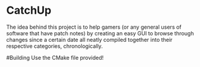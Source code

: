 # CatchUp
The idea behind this project is to help gamers (or any general users of software that have patch notes) by creating an easy GUI to browse through changes since a certain date all neatly compiled together into their respective categories, chronologically.

#Building
Use the CMake file provided!
